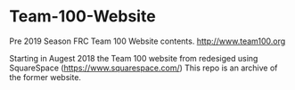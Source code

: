 # Team-100-Website
Pre 2019 Season FRC Team 100 Website contents.
http://www.team100.org

Starting in Augest 2018 the Team 100 website from redesiged using SquareSpace (https://www.squarespace.com/)
This repo is an archive of the former website. 
